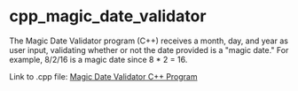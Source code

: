 # cpp_magic_date_validator
The Magic Date Validator program (C++) receives a month, day, and year as user input, validating whether or not the date provided is a "magic date." For example, 8/2/16 is a magic date since 8 * 2 = 16.

Link to .cpp file: <a href="https://github.com/ffm5113/cpp_magic_date_validator/blob/main/MagicDateValidator.cpp">Magic Date Validator C++ Program</a>
